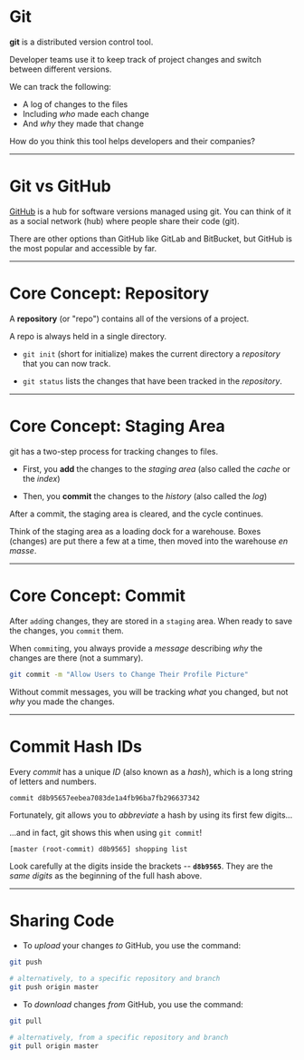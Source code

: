 # Git

**git** is a distributed version control tool.

Developer teams use it to keep track of project changes and switch between different versions.

We can track the following:

- A log of changes to the files
- Including _who_ made each change
- And _why_ they made that change

How do you think this tool helps developers and their companies?

---

# Git vs GitHub

[GitHub](https://github.com/) is a hub for software versions managed using git. You can think of it as a social network (hub) where people share their code (git).

There are other options than GitHub like GitLab and BitBucket, but GitHub is the most popular and accessible by far.

---

# Core Concept: Repository

A **repository** (or "repo") contains all of the versions of a project.

A repo is always held in a single directory.

- `git init` (short for initialize) makes the current directory a _repository_ that you can now track.

- `git status` lists the changes that have been tracked in the _repository_.

---

# Core Concept: Staging Area

git has a two-step process for tracking changes to files.

- First, you **add** the changes to the _staging area_ (also called the _cache_ or the _index_)

- Then, you **commit** the changes to the _history_ (also called the _log_)

After a commit, the staging area is cleared, and the cycle continues.

Think of the staging area as a loading dock for a warehouse. Boxes (changes) are put there a few at a time, then moved into the warehouse _en masse_.

---

# Core Concept: Commit

After `add`ing changes, they are stored in a `staging` area. When ready to save the changes, you `commit` them.

When `commit`ing, you always provide a _message_ describing _why_ the changes are there (not a summary).

```sh
git commit -m "Allow Users to Change Their Profile Picture"
```

Without commit messages, you will be tracking _what_ you changed, but not _why_ you made the changes.

---

# Commit Hash IDs

Every _commit_ has a unique _ID_ (also known as a _hash_), which is a long string of letters and numbers.

`commit d8b95657eebea7083de1a4fb96ba7fb296637342`

Fortunately, git allows you to _abbreviate_ a hash by using its first few digits...

...and in fact, git shows this when using `git commit`!

`[master (root-commit) d8b9565] shopping list`

Look carefully at the digits inside the brackets -- **`d8b9565`**. They are the _same digits_ as the beginning of the full hash above.

---

# Sharing Code

- To _upload_ your changes _to_ GitHub, you use the command:

```sh
git push

# alternatively, to a specific repository and branch
git push origin master
```

- To _download_ changes _from_ GitHub, you use the command:

```sh
git pull

# alternatively, from a specific repository and branch
git pull origin master
```
